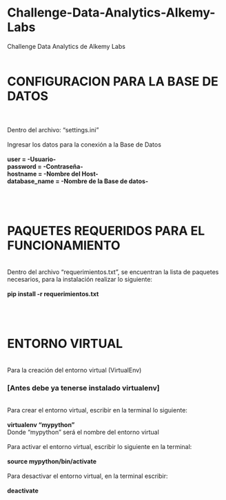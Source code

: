 # Challenge-Data-Analytics-Alkemy-Labs
Challenge Data Analytics de Alkemy Labs
<br>
<br>
<H1>CONFIGURACION PARA LA BASE DE DATOS</H1>
<br><br>
Dentro del archivo: “settings.ini”
<br><br>
Ingresar los datos para la conexión a la Base de Datos
<br><br>
<b>user = -Usuario-</b>
<br>
<b>password = -Contraseña-</b>
<br>
<b>hostname = -Nombre del Host-</b>
<br>
<b>database_name = -Nombre de la Base de datos-</b>
<br>
<br>
<br>
<br>
<H1>PAQUETES REQUERIDOS PARA EL FUNCIONAMIENTO</H1>
<br>
Dentro del archivo “requerimientos.txt”, se encuentran la lista de paquetes necesarios,
para la instalación realizar lo siguiente:
<br>
<br>
<b>pip install -r requerimientos.txt</b>
<br>
<br>
<br>
<br>
<H1>ENTORNO VIRTUAL</H1>
<br>
Para la creación del entorno virtual (VirtualEnv)<br>
<h3>[Antes debe ya tenerse instalado virtualenv]</h3>
<br>
Para crear el entorno virtual, escribir en la terminal lo siguiente:
<br><br>
<b>virtualenv “mypython”</b>
<br>
Donde “mypython” será el nombre del entorno virtual
<br>
<br>
Para activar el entorno virtual, escribir lo siguiente en la terminal:<br><br>
<b>source mypython/bin/activate</b>
<br><br>
Para desactivar el entorno virtual, en la terminal escribir:<br>
<br>
<b>deactivate</b>


